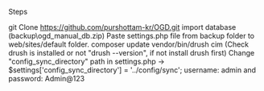 Steps

git Clone https://github.com/purshottam-kr/OGD.git
import database (backup\ogd_manual_db.zip)
Paste settings.php file from backup folder to web/sites/default folder.
composer update
vendor/bin/drush cim (Check drush is installed or not "drush --version", if not install drush first)
Change "config_sync_directory" path in settings.php -> $settings['config_sync_directory'] = '../config/sync';
username: admin and password: Admin@123